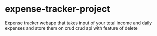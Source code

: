 # expense-tracker-project
Expense tracker webapp that takes input of your total income and daily expenses and store them on crud crud api with feature of delete
